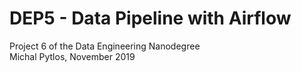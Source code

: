 # DEP5 - Data Pipeline with Airflow
Project 6 of the Data Engineering Nanodegree <br>
Michal Pytlos, November 2019
